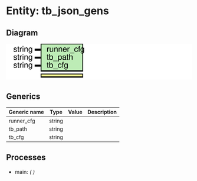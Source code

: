 # Entity: tb_json_gens
## Diagram
![Diagram](tb_json_gens.svg "Diagram")
## Generics
| Generic name | Type   | Value | Description |
| ------------ | ------ | ----- | ----------- |
| runner_cfg   | string |       |             |
| tb_path      | string |       |             |
| tb_cfg       | string |       |             |
## Processes
- main: _(  )_

